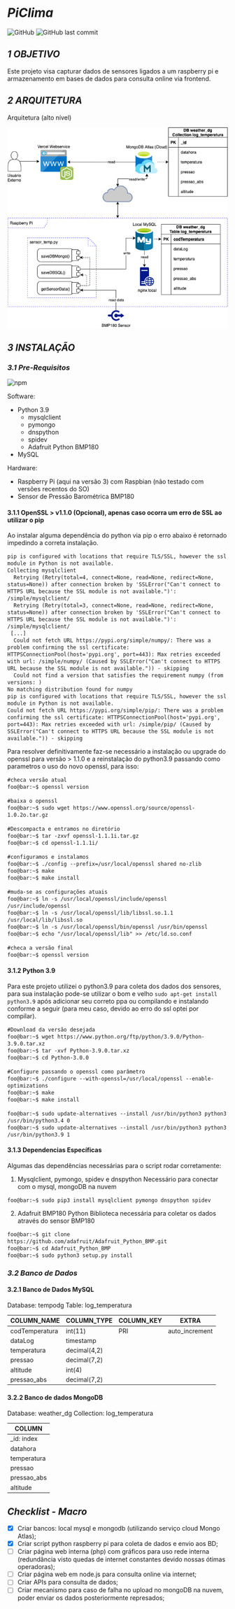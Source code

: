 # ***PiClima***

![GitHub](https://img.shields.io/github/license/dgeraldi/PiClima?style=plastic)  ![GitHub last commit](https://img.shields.io/github/last-commit/dgeraldi/PiClima?style=plastic)

## ***1 OBJETIVO***

Este projeto visa capturar dados de sensores ligados a um raspberry pi e armazenamento em bases de dados para consulta online via frontend.

## ***2 ARQUITETURA***

Arquitetura (alto nível)

![alt text](https://github.com/dgeraldi/PiClima/blob/main/Files/PiClima.png)

## ***3 INSTALAÇÃO***

### ***3.1 Pre-Requisitos***

![npm](https://img.shields.io/npm/v/npm?style=plastic)

Software:

* Python 3.9
  * mysqlclient
  * pymongo
  * dnspython
  * spidev
  * Adafruit Python BMP180
* MySQL
  
Hardware:

* Raspberry Pi (aqui na versão 3) com Raspbian (não testado com versões recentos do SO)
* Sensor de Pressão Barométrica BMP180

  
#### 3.1.1 OpenSSL > v1.1.0 (Opcional), apenas caso ocorra um erro de SSL ao utilizar o pip

Ao instalar alguma dependência do python via pip o erro abaixo é retornado impedindo a correta instalação.

```console
pip is configured with locations that require TLS/SSL, however the ssl module in Python is not available.
Collecting mysqlclient
  Retrying (Retry(total=4, connect=None, read=None, redirect=None, status=None)) after connection broken by 'SSLError("Can't connect to HTTPS URL because the SSL module is not available.")': /simple/mysqlclient/
  Retrying (Retry(total=3, connect=None, read=None, redirect=None, status=None)) after connection broken by 'SSLError("Can't connect to HTTPS URL because the SSL module is not available.")': /simple/mysqlclient/
 [...]
  Could not fetch URL https://pypi.org/simple/numpy/: There was a problem confirming the ssl certificate: HTTPSConnectionPool(host='pypi.org', port=443): Max retries exceeded with url: /simple/numpy/ (Caused by SSLError("Can't connect to HTTPS URL because the SSL module is not available.")) - skipping
  Could not find a version that satisfies the requirement numpy (from versions: )
No matching distribution found for numpy
pip is configured with locations that require TLS/SSL, however the ssl module in Python is not available.
Could not fetch URL https://pypi.org/simple/pip/: There was a problem confirming the ssl certificate: HTTPSConnectionPool(host='pypi.org', port=443): Max retries exceeded with url: /simple/pip/ (Caused by SSLError("Can't connect to HTTPS URL because the SSL module is not available.")) - skipping
```

Para resolver definitivamente faz-se necessário a instalação ou upgrade do openssl para versão > 1.1.0 e a reinstalação do python3.9 passando como parametros o uso do novo openssl, para isso:

```console
#checa versão atual
foo@bar:~$ openssl version

#baixa o openssl
foo@bar:~$ sudo wget https://www.openssl.org/source/openssl-1.0.2o.tar.gz

#Descompacta e entramos no diretório
foo@bar:~$ tar -zxvf openssl-1.1.1i.tar.gz 
foo@bar:~$ cd openssl-1.1.1i/

#configuramos e instalamos
foo@bar:~$ ./config --prefix=/usr/local/openssl shared no-zlib
foo@bar:~$ make
foo@bar:~$ make install

#muda-se as configurações atuais
foo@bar:~$ ln -s /usr/local/openssl/include/openssl /usr/include/openssl
foo@bar:~$ ln -s /usr/local/openssl/lib/libssl.so.1.1 /usr/local/lib/libssl.so
foo@bar:~$ ln -s /usr/local/openssl/bin/openssl /usr/bin/openssl
foo@bar:~$ echo "/usr/local/openssl/lib" >> /etc/ld.so.conf

#checa a versão final
foo@bar:~$ openssl version
```


#### 3.1.2 Python 3.9

Para este projeto utilizei o python3.9 para coleta dos dados dos sensores, para sua instalação pode-se utilizar o bom e velho ```sudo apt-get install python3.9``` após adicionar seu correto ppa ou compilando e instalando conforme a seguir (para meu caso, devido ao erro do ssl optei por compilar). 

```console
#Download da versão desejada
foo@bar:~$ wget https://www.python.org/ftp/python/3.9.0/Python-3.9.0.tar.xz
foo@bar:~$ tar -xvf Python-3.9.0.tar.xz
foo@bar:~$ cd Python-3.0.0

#Configure passando o openssl como parâmetro
foo@bar:~$ ./configure --with-openssl=/usr/local/openssl --enable-optimizations
foo@bar:~$ make
foo@bar:~$ make install

foo@bar:~$ sudo update-alternatives --install /usr/bin/python3 python3 /usr/bin/python3.4 0
foo@bar:~$ sudo update-alternatives --install /usr/bin/python3 python3 /usr/bin/python3.9 1
```


#### 3.1.3 Dependencias Específicas

Algumas das dependências necessárias para o script rodar corretamente:

1. Mysqlclient, pymongo, spidev e dnspython
Necessário para conectar com o mysql, mongoDB na nuvem

```console
foo@bar:~$ sudo pip3 install mysqlclient pymongo dnspython spidev
```
2. Adafruit BMP180 Python
Biblioteca necessária para coletar os dados através do sensor BMP180

```console
foo@bar:~$ git clone https://github.com/adafruit/Adafruit_Python_BMP.git
foo@bar:~$ cd Adafruit_Python_BMP
foo@bar:~$ sudo python3 setup.py install
```


### ***3.2 Banco de Dados***

#### 3.2.1 Banco de Dados MySQL

Database: tempodg
Table: log_temperatura

| COLUMN_NAME    | COLUMN_TYPE  | COLUMN_KEY | EXTRA          |
|----------------|--------------|------------|----------------|
| codTemperatura | int(11)      | PRI        | auto_increment |
| dataLog        | timestamp    |            |                |
| temperatura    | decimal(4,2) |            |                |
| pressao        | decimal(7,2) |            |                |
| altitude       | int(4)       |            |                |
| pressao_abs    | decimal(7,2) |            |                |


#### 3.2.2 Banco de dados MongoDB

Database: weather_dg
Collection: log_temperatura

| COLUMN     |
|------------|
| _id: index |
| datahora   |
| temperatura|
| pressao    |
| pressao_abs|
| altitude   |

## ***Checklist - Macro***

- [X] Criar bancos: local mysql e mongodb (utilizando serviço cloud Mongo Atlas);
- [X] Criar script python raspberry pi para coleta de dados e envio aos BD;
- [ ] Criar página web interna (php) com gráficos para uso rede interna (redundância visto quedas de internet constantes devido nossas ótimas operadoras);
- [ ] Criar página web em node.js para consulta online via internet;
- [ ] Criar APIs para consulta de dados;
- [ ] Criar mecanismo para caso de falha no upload no mongoDB na nuvem, poder enviar os dados posteriormente represados;
